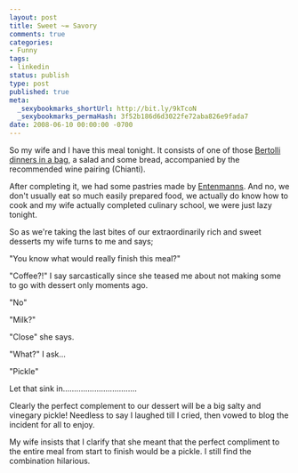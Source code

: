 ```yaml
---
layout: post
title: Sweet ~= Savory
comments: true
categories:
- Funny
tags:
- linkedin
status: publish
type: post
published: true
meta:
  _sexybookmarks_shortUrl: http://bit.ly/9kTcoN
  _sexybookmarks_permaHash: 3f52b186d6d3022fe72aba826e9fada7
date: 2008-06-10 00:00:00 -0700
---
```

So my wife and I have this meal tonight.  It consists of one of those <a href="http://www.bertolli.us/classicdinners.aspx">Bertolli dinners in a bag</a>, a salad and some bread, accompanied by the recommended wine pairing (Chianti).

After completing it, we had some pastries made by <a href="http://entenmanns.gwbakeries.com/">Entenmanns</a>.  And no, we don't usually eat so much easily prepared food, we actually do know how to cook and my wife actually completed culinary school, we were just lazy tonight.

So as we're taking the last bites of our extraordinarily rich and sweet desserts my wife turns to me and says;

"You know what would really finish this meal?"

"Coffee?!" I say sarcastically since she teased me about not making some to go with dessert only moments ago.

"No"

"Milk?"

"Close" she says.

"What?" I ask...

"Pickle"

Let that sink in.................................

Clearly the perfect complement to our dessert will be a big salty and vinegary pickle!  Needless to say I laughed till I cried, then vowed to blog the incident for all to enjoy.

My wife insists that I clarify that she meant that the perfect compliment to the entire meal from start to finish would be a pickle.  I still find the combination hilarious. 
